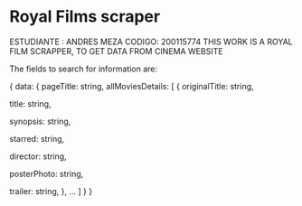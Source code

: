 # Royal Films scraper

ESTUDIANTE : ANDRES MEZA
CODIGO: 200115774
THIS WORK IS A ROYAL  FILM SCRAPPER, TO GET DATA FROM CINEMA WEBSITE

The fields to search for information are:

{ data: { pageTitle: string, allMoviesDetails: 
[ 
  { originalTitle: string, 

  title: string, 
  
  synopsis: string, 
  
  starred: string, 
  
  director: string, 
  
  posterPhoto: string, 
  
  trailer: string, }, ... 
 ] 
 } }
